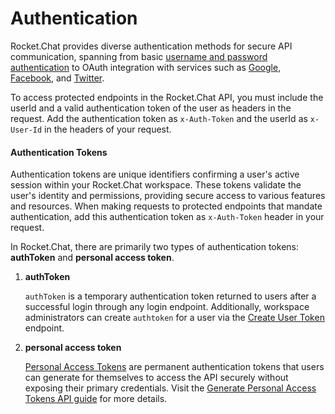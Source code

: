 # Authentication

Rocket.Chat provides diverse authentication methods for secure API communication, spanning from basic [username and password authentication](login.md) to OAuth integration with services such as [Google](google.md), [Facebook](facebook.md), and [Twitter](twitter.md).

To access protected endpoints in the Rocket.Chat API, you must include the userId and a valid authentication token of the user as headers in the request. Add the authentication token as `x-Auth-Token` and the userId as `x-User-Id`  in the headers of your request.

#### Authentication Tokens

Authentication tokens are unique identifiers confirming a user's active session within your Rocket.Chat workspace. These tokens validate the user's identity and permissions, providing secure access to various features and resources. When making requests to protected endpoints that mandate authentication, add this authentication token as `x-Auth-Token` header in your request.

In Rocket.Chat, there are primarily two types of authentication tokens: **authToken** and **personal access token**.

1.  **authToken**

    `authToken` is a temporary authentication token returned to users after a successful login through any login endpoint. Additionally, workspace administrators can create `authtoken` for a user via the [Create User Token](../user-management/users-endpoints/create-users-token.md) endpoint.
2.  **personal access token**

    [Personal Access Tokens](https://docs.rocket.chat/use-rocket.chat/user-guides/user-panel/account#personal-access-tokens) are permanent authentication tokens that users can generate for themselves to access the API securely without exposing their primary credentials. Visit the [Generate Personal Access Tokens API guide](../user-management/users-endpoints/generatepersonalaccesstoken.md) for more details.
